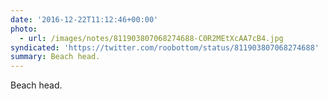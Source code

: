 ```yaml
---
date: '2016-12-22T11:12:46+00:00'
photo:
  - url: /images/notes/811903807068274688-C0R2MEtXcAA7cB4.jpg
syndicated: 'https://twitter.com/roobottom/status/811903807068274688'
summary: Beach head.
---
```

Beach head. 
